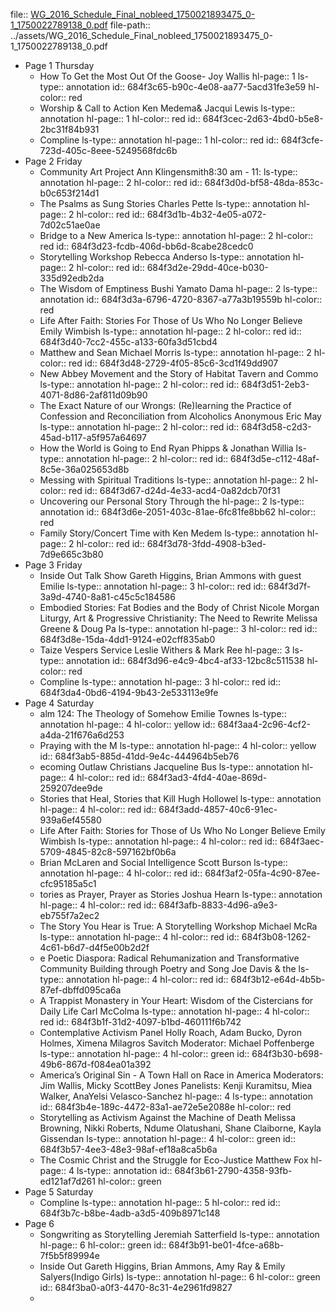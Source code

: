 file:: [WG_2016_Schedule_Final_nobleed_1750021893475_0-1_1750022789138_0.pdf](../assets/WG_2016_Schedule_Final_nobleed_1750021893475_0-1_1750022789138_0.pdf)
file-path:: ../assets/WG_2016_Schedule_Final_nobleed_1750021893475_0-1_1750022789138_0.pdf

- Page 1 Thursday
	- How To Get the Most Out Of the Goose- Joy Wallis
	  hl-page:: 1
	  ls-type:: annotation
	  id:: 684f3c65-b90c-4e08-aa77-5acd31fe3e59
	  hl-color:: red
	- Worship & Call to Action Ken Medema& Jacqui Lewis
	  ls-type:: annotation
	  hl-page:: 1
	  hl-color:: red
	  id:: 684f3cec-2d63-4bd0-b5e8-2bc31f84b931
	- Compline
	  ls-type:: annotation
	  hl-page:: 1
	  hl-color:: red
	  id:: 684f3cfe-723d-405c-8eee-5249568fdc6b
- Page 2 Friday
	- Community Art Project Ann Klingensmith8:30 am - 11:
	  ls-type:: annotation
	  hl-page:: 2
	  hl-color:: red
	  id:: 684f3d0d-bf58-48da-853c-b0c653f214d1
	- The Psalms as Sung Stories Charles Pette
	  ls-type:: annotation
	  hl-page:: 2
	  hl-color:: red
	  id:: 684f3d1b-4b32-4e05-a072-7d02c51ae0ae
	- Bridge to a New America
	  ls-type:: annotation
	  hl-page:: 2
	  hl-color:: red
	  id:: 684f3d23-fcdb-406d-bb6d-8cabe28cedc0
	- Storytelling Workshop Rebecca Anderso
	  ls-type:: annotation
	  hl-page:: 2
	  hl-color:: red
	  id:: 684f3d2e-29dd-40ce-b030-335d92edb2da
	- The Wisdom of Emptiness Bushi Yamato Dama
	  hl-page:: 2
	  ls-type:: annotation
	  id:: 684f3d3a-6796-4720-8367-a77a3b19559b
	  hl-color:: red
	- Life After Faith: Stories For Those of Us Who No Longer Believe Emily Wimbish
	  ls-type:: annotation
	  hl-page:: 2
	  hl-color:: red
	  id:: 684f3d40-7cc2-455c-a133-60fa3d51cbd4
	- Matthew and Sean Michael Morris
	  ls-type:: annotation
	  hl-page:: 2
	  hl-color:: red
	  id:: 684f3d48-2729-4f05-85c6-3cd1f49dd907
	- New Abbey Movement and the Story of Habitat Tavern and Commo
	  ls-type:: annotation
	  hl-page:: 2
	  hl-color:: red
	  id:: 684f3d51-2eb3-4071-8d86-2af811d09b90
	- The Exact Nature of our Wrongs: (Re)learning the Practice of Confession and Reconciliation from Alcoholics Anonymous Eric May
	  ls-type:: annotation
	  hl-page:: 2
	  hl-color:: red
	  id:: 684f3d58-c2d3-45ad-b117-a5f957a64697
	- How the World is Going to End Ryan Phipps & Jonathan Willia
	  ls-type:: annotation
	  hl-page:: 2
	  hl-color:: red
	  id:: 684f3d5e-c112-48af-8c5e-36a025653d8b
	- Messing with Spiritual Traditions
	  ls-type:: annotation
	  hl-page:: 2
	  hl-color:: red
	  id:: 684f3d67-d24d-4e33-acd4-0a82dcb70f31
	- Uncovering our Personal Story Through the
	  hl-page:: 2
	  ls-type:: annotation
	  id:: 684f3d6e-2051-403c-81ae-6fc81fe8bb62
	  hl-color:: red
	- Family Story/Concert Time with Ken Medem
	  ls-type:: annotation
	  hl-page:: 2
	  hl-color:: red
	  id:: 684f3d78-3fdd-4908-b3ed-7d9e665c3b80
- Page 3 Friday
	- Inside Out Talk Show Gareth Higgins, Brian Ammons with guest Emilie 
	  ls-type:: annotation
	  hl-page:: 3
	  hl-color:: red
	  id:: 684f3d7f-3a9d-4740-8a81-c45c5c184586
	- Embodied Stories: Fat Bodies and the Body of Christ Nicole Morgan Liturgy, Art & Progressive Christianity: The Need to Rewrite Melissa Greene & Doug Pa
	  ls-type:: annotation
	  hl-page:: 3
	  hl-color:: red
	  id:: 684f3d8e-15da-4dd1-9124-e02cff835ab0
	- Taize Vespers Service Leslie Withers & Mark Ree
	  hl-page:: 3
	  ls-type:: annotation
	  id:: 684f3d96-e4c9-4bc4-af33-12bc8c511538
	  hl-color:: red
	- Compline
	  ls-type:: annotation
	  hl-page:: 3
	  hl-color:: red
	  id:: 684f3da4-0bd6-4194-9b43-2e533113e9fe
- Page 4 Saturday
	- alm 124: The Theology of Somehow Emilie Townes
	  ls-type:: annotation
	  hl-page:: 4
	  hl-color:: yellow
	  id:: 684f3aa4-2c96-4cf2-a4da-21f676a6d253
	- Praying with the M
	  ls-type:: annotation
	  hl-page:: 4
	  hl-color:: yellow
	  id:: 684f3ab5-885d-41dd-9e4c-444964b5eb76
	- ecoming Outlaw Christians Jacqueline Bus
	  ls-type:: annotation
	  hl-page:: 4
	  hl-color:: red
	  id:: 684f3ad3-4fd4-40ae-869d-259207dee9de
	- Stories that Heal, Stories that Kill Hugh Hollowel
	  ls-type:: annotation
	  hl-page:: 4
	  hl-color:: red
	  id:: 684f3add-4857-40c6-91ec-939a6ef45580
	- Life After Faith: Stories for Those of Us Who No Longer Believe Emily Wimbish
	  ls-type:: annotation
	  hl-page:: 4
	  hl-color:: red
	  id:: 684f3aec-5709-4845-82c8-597162bf0b6a
	- Brian McLaren and Social Intelligence Scott Burson
	  ls-type:: annotation
	  hl-page:: 4
	  hl-color:: red
	  id:: 684f3af2-05fa-4c90-87ee-cfc95185a5c1
	- tories as Prayer, Prayer as Stories Joshua Hearn
	  ls-type:: annotation
	  hl-page:: 4
	  hl-color:: red
	  id:: 684f3afb-8833-4d96-a9e3-eb755f7a2ec2
	- The Story You Hear is True: A Storytelling Workshop Michael McRa
	  ls-type:: annotation
	  hl-page:: 4
	  hl-color:: red
	  id:: 684f3b08-1262-4c61-b6d7-d4f5e00b2d2f
	- e Poetic Diaspora: Radical Rehumanization and Transformative Community Building through Poetry and Song Joe Davis & the 
	  ls-type:: annotation
	  hl-page:: 4
	  hl-color:: red
	  id:: 684f3b12-e64d-4b5b-87ef-dbffd095ca6a
	- A Trappist Monastery in Your Heart: Wisdom of the Cistercians for Daily Life Carl McColma
	  ls-type:: annotation
	  hl-page:: 4
	  hl-color:: red
	  id:: 684f3b1f-31d2-4097-b1bd-460111f6b742
	- Contemplative Activism Panel Holly Roach, Adam Bucko, Dyron Holmes, Ximena Milagros Savitch Moderator: Michael Poffenberge
	  ls-type:: annotation
	  hl-page:: 4
	  hl-color:: green
	  id:: 684f3b30-b698-49b6-867d-f084ea01a392
	- America’s Original Sin - A Town Hall on Race in America Moderators: Jim Wallis, Micky ScottBey Jones Panelists: Kenji Kuramitsu, Miea Walker, AnaYelsi Velasco-Sanchez
	  hl-page:: 4
	  ls-type:: annotation
	  id:: 684f3b4e-189c-4472-83a1-ae72e5e2088e
	  hl-color:: red
	- Storytelling as Activism Against the Machine of Death Melissa Browning, Nikki Roberts, Ndume Olatushani, Shane Claiborne, Kayla Gissendan
	  ls-type:: annotation
	  hl-page:: 4
	  hl-color:: green
	  id:: 684f3b57-4ee3-48e3-98af-ef18a8ca5b6a
	- The Cosmic Christ and the Struggle for Eco-Justice Matthew Fox
	  hl-page:: 4
	  ls-type:: annotation
	  id:: 684f3b61-2790-4358-93fb-ed121af7d261
	  hl-color:: green
- Page 5 Saturday
	- Compline
	  ls-type:: annotation
	  hl-page:: 5
	  hl-color:: red
	  id:: 684f3b7c-b8be-4adb-a3d5-409b8971c148
- Page 6
	- Songwriting as Storytelling Jeremiah Satterfield
	  ls-type:: annotation
	  hl-page:: 6
	  hl-color:: green
	  id:: 684f3b91-be01-4fce-a68b-7f5b5f89994e
	- Inside Out Gareth Higgins, Brian Ammons, Amy Ray & Emily Salyers(Indigo Girls)
	  ls-type:: annotation
	  hl-page:: 6
	  hl-color:: green
	  id:: 684f3ba0-a0f3-4470-8c31-4e2961fd9827
	-
